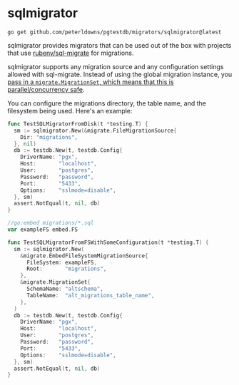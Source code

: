 # sqlmigrator

```shell
go get github.com/peterldowns/pgtestdb/migrators/sqlmigrator@latest
```

sqlmigrator provides migrators that can be used out of the box with projects that use [rubenv/sql-migrate](https://github.com/rubenv/sql-migrate) for migrations.

sqlmigrator supports any migration source and any configuration settings allowed with sql-migrate. Instead of using the global migration instance,
you [pass in a `migrate.MigrationSet`, which means that this is parallel/concurrency safe](https://github.com/rubenv/sql-migrate/issues/226#issuecomment-1268127309).

You can configure the migrations directory, the table name, and the filesystem
being used. Here's an example:

```go
func TestSQLMigratorFromDisk(t *testing.T) {
  sm := sqlmigrator.New(&migrate.FileMigrationSource{
    Dir: "migrations",
  }, nil)
  db := testdb.New(t, testdb.Config{
    DriverName: "pgx",
    Host:       "localhost",
    User:       "postgres",
    Password:   "password",
    Port:       "5433",
    Options:    "sslmode=disable",
  }, sm)
  assert.NotEqual(t, nil, db)
}

//go:embed migrations/*.sql
var exampleFS embed.FS

func TestSQLMigratorFromFSWithSomeConfiguration(t *testing.T) {
  sm := sqlmigrator.New(
    &migrate.EmbedFileSystemMigrationSource{
      FileSystem: exampleFS,
      Root:       "migrations",
    },
    &migrate.MigrationSet{
      SchemaName: "altschema",
      TableName:  "alt_migrations_table_name",
    },
  )
  db := testdb.New(t, testdb.Config{
    DriverName: "pgx",
    Host:       "localhost",
    User:       "postgres",
    Password:   "password",
    Port:       "5433",
    Options:    "sslmode=disable",
  }, sm)
  assert.NotEqual(t, nil, db)
}
```